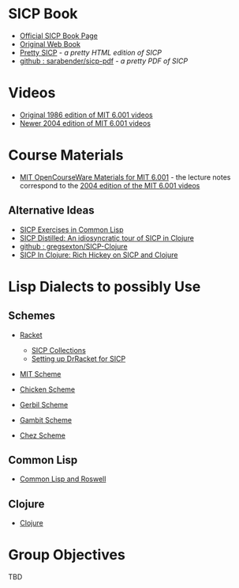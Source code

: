 # SICP Book

* [Official SICP Book Page](http://mitpress.mit.edu/sites/default/files/sicp/index.html)
* [Original Web Book](http://web.mit.edu/alexmv/6.037/sicp.pdf)
* [Pretty SICP](http://sarabander.github.io/sicp/html/index.xhtml) - _a pretty HTML edition of SICP_
* [github : sarabender/sicp-pdf](https://github.com/sarabander/sicp-pdf) - _a pretty PDF of SICP_

# Videos

* [Original 1986 edition of MIT 6.001 videos](https://www.youtube.com/playlist?list=PLE18841CABEA24090)
* [Newer 2004 edition of MIT 6.001 videos](https://www.youtube.com/playlist?list=PL7BcsI5ueSNFPCEisbaoQ0kXIDX9rR5FF)

# Course Materials

* [MIT OpenCourseWare Materials for MIT 6.001](https://ocw.mit.edu/courses/electrical-engineering-and-computer-science/6-001-structure-and-interpretation-of-computer-programs-spring-2005/lecture-notes/) - the lecture notes correspond to the [2004 edition of the MIT 6.001 videos](https://www.youtube.com/playlist?list=PL7BcsI5ueSNFPCEisbaoQ0kXIDX9rR5FF)

## Alternative Ideas

* [SICP Exercises in Common Lisp](https://eli.thegreenplace.net/tag/sicp)
* [SICP Distilled: An idiosyncratic tour of SICP in Clojure](http://www.sicpdistilled.com/)
* [github : gregsexton/SICP-Clojure](https://github.com/gregsexton/SICP-Clojure)
* [SICP In Clojure:  Rich Hickey on SICP and Clojure](http://ecmendenhall.github.io/sicpclojure/)

# Lisp Dialects to possibly Use

## Schemes

* [Racket](https://racket-lang.org/)
    * [SICP Collections](https://docs.racket-lang.org/sicp-manual/index.html)
    * [Setting up DrRacket for SICP](https://louischristopher.me/setting-up-drracket-for-sicp)

* [MIT Scheme](https://www.gnu.org/software/mit-scheme/)
* [Chicken Scheme](https://www.call-cc.org/)
* [Gerbil Scheme](https://github.com/vyzo/gerbil)
* [Gambit Scheme](https://github.com/gambit/gambit)
* [Chez Scheme](https://www.scheme.com/)

## Common Lisp

* [Common Lisp and Roswell](https://github.com/roswell/roswell)

## Clojure

* [Clojure](https://clojure.org)

# Group Objectives

TBD
